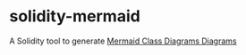 # solidity-mermaid

A Solidity tool to generate [Mermaid Class Diagrams Diagrams](https://mermaid.js.org/syntax/classDiagram.html)

